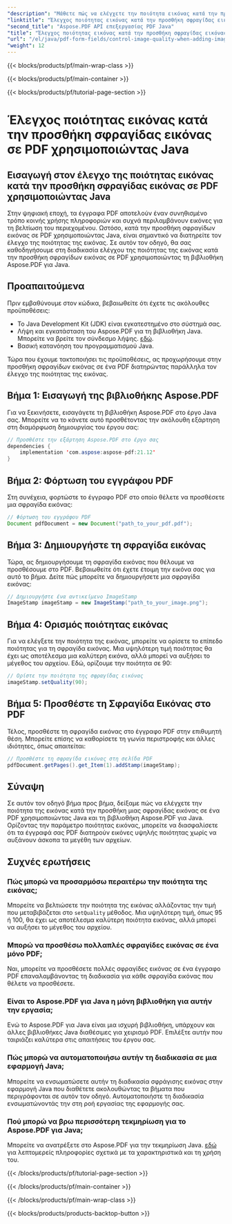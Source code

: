 ```yaml
---
"description": "Μάθετε πώς να ελέγχετε την ποιότητα εικόνας κατά την προσθήκη σφραγίδων εικόνας σε PDF χρησιμοποιώντας Java με οδηγίες βήμα προς βήμα."
"linktitle": "Έλεγχος ποιότητας εικόνας κατά την προσθήκη σφραγίδας εικόνας σε PDF χρησιμοποιώντας Java"
"second_title": "Aspose.PDF API επεξεργασίας PDF Java"
"title": "Έλεγχος ποιότητας εικόνας κατά την προσθήκη σφραγίδας εικόνας σε PDF χρησιμοποιώντας Java"
"url": "/el/java/pdf-form-fields/control-image-quality-when-adding-image-stamp-in-pdf-using-java/"
"weight": 12
---
```


{{< blocks/products/pf/main-wrap-class >}}

{{< blocks/products/pf/main-container >}}

{{< blocks/products/pf/tutorial-page-section >}}

# Έλεγχος ποιότητας εικόνας κατά την προσθήκη σφραγίδας εικόνας σε PDF χρησιμοποιώντας Java


## Εισαγωγή στον έλεγχο της ποιότητας εικόνας κατά την προσθήκη σφραγίδας εικόνας σε PDF χρησιμοποιώντας Java

Στην ψηφιακή εποχή, τα έγγραφα PDF αποτελούν έναν συνηθισμένο τρόπο κοινής χρήσης πληροφοριών και συχνά περιλαμβάνουν εικόνες για τη βελτίωση του περιεχομένου. Ωστόσο, κατά την προσθήκη σφραγίδων εικόνας σε PDF χρησιμοποιώντας Java, είναι σημαντικό να διατηρείτε τον έλεγχο της ποιότητας της εικόνας. Σε αυτόν τον οδηγό, θα σας καθοδηγήσουμε στη διαδικασία ελέγχου της ποιότητας της εικόνας κατά την προσθήκη σφραγίδων εικόνας σε PDF χρησιμοποιώντας τη βιβλιοθήκη Aspose.PDF για Java.

## Προαπαιτούμενα

Πριν εμβαθύνουμε στον κώδικα, βεβαιωθείτε ότι έχετε τις ακόλουθες προϋποθέσεις:

- Το Java Development Kit (JDK) είναι εγκατεστημένο στο σύστημά σας.
- Λήψη και εγκατάσταση του Aspose.PDF για τη βιβλιοθήκη Java. Μπορείτε να βρείτε τον σύνδεσμο λήψης. [εδώ](https://releases.aspose.com/pdf/java/).
- Βασική κατανόηση του προγραμματισμού Java.

Τώρα που έχουμε τακτοποιήσει τις προϋποθέσεις, ας προχωρήσουμε στην προσθήκη σφραγίδων εικόνας σε ένα PDF διατηρώντας παράλληλα τον έλεγχο της ποιότητας της εικόνας.

## Βήμα 1: Εισαγωγή της βιβλιοθήκης Aspose.PDF

Για να ξεκινήσετε, εισαγάγετε τη βιβλιοθήκη Aspose.PDF στο έργο Java σας. Μπορείτε να το κάνετε αυτό προσθέτοντας την ακόλουθη εξάρτηση στη διαμόρφωση δημιουργίας του έργου σας:

```java
// Προσθέστε την εξάρτηση Aspose.PDF στο έργο σας
dependencies {
    implementation 'com.aspose:aspose-pdf:21.12'
}
```

## Βήμα 2: Φόρτωση του εγγράφου PDF

Στη συνέχεια, φορτώστε το έγγραφο PDF στο οποίο θέλετε να προσθέσετε μια σφραγίδα εικόνας:

```java
// Φόρτωση του εγγράφου PDF
Document pdfDocument = new Document("path_to_your_pdf.pdf");
```

## Βήμα 3: Δημιουργήστε τη σφραγίδα εικόνας

Τώρα, ας δημιουργήσουμε τη σφραγίδα εικόνας που θέλουμε να προσθέσουμε στο PDF. Βεβαιωθείτε ότι έχετε έτοιμη την εικόνα σας για αυτό το βήμα. Δείτε πώς μπορείτε να δημιουργήσετε μια σφραγίδα εικόνας:

```java
// Δημιουργήστε ένα αντικείμενο ImageStamp
ImageStamp imageStamp = new ImageStamp("path_to_your_image.png");
```

## Βήμα 4: Ορισμός ποιότητας εικόνας

Για να ελέγξετε την ποιότητα της εικόνας, μπορείτε να ορίσετε το επίπεδο ποιότητας για τη σφραγίδα εικόνας. Μια υψηλότερη τιμή ποιότητας θα έχει ως αποτέλεσμα μια καλύτερη εικόνα, αλλά μπορεί να αυξήσει το μέγεθος του αρχείου. Εδώ, ορίζουμε την ποιότητα σε 90:

```java
// Ορίστε την ποιότητα της σφραγίδας εικόνας
imageStamp.setQuality(90);
```

## Βήμα 5: Προσθέστε τη Σφραγίδα Εικόνας στο PDF

Τέλος, προσθέστε τη σφραγίδα εικόνας στο έγγραφο PDF στην επιθυμητή θέση. Μπορείτε επίσης να καθορίσετε τη γωνία περιστροφής και άλλες ιδιότητες, όπως απαιτείται:

```java
// Προσθέστε τη σφραγίδα εικόνας στη σελίδα PDF
pdfDocument.getPages().get_Item(1).addStamp(imageStamp);
```

## Σύναψη

Σε αυτόν τον οδηγό βήμα προς βήμα, δείξαμε πώς να ελέγχετε την ποιότητα της εικόνας κατά την προσθήκη μιας σφραγίδας εικόνας σε ένα PDF χρησιμοποιώντας Java και τη βιβλιοθήκη Aspose.PDF για Java. Ορίζοντας την παράμετρο ποιότητας εικόνας, μπορείτε να διασφαλίσετε ότι τα έγγραφά σας PDF διατηρούν εικόνες υψηλής ποιότητας χωρίς να αυξάνουν άσκοπα τα μεγέθη των αρχείων.

## Συχνές ερωτήσεις

### Πώς μπορώ να προσαρμόσω περαιτέρω την ποιότητα της εικόνας;

Μπορείτε να βελτιώσετε την ποιότητα της εικόνας αλλάζοντας την τιμή που μεταβιβάζεται στο `setQuality` μέθοδος. Μια υψηλότερη τιμή, όπως 95 ή 100, θα έχει ως αποτέλεσμα καλύτερη ποιότητα εικόνας, αλλά μπορεί να αυξήσει το μέγεθος του αρχείου.

### Μπορώ να προσθέσω πολλαπλές σφραγίδες εικόνας σε ένα μόνο PDF;

Ναι, μπορείτε να προσθέσετε πολλές σφραγίδες εικόνας σε ένα έγγραφο PDF επαναλαμβάνοντας τη διαδικασία για κάθε σφραγίδα εικόνας που θέλετε να προσθέσετε.

### Είναι το Aspose.PDF για Java η μόνη βιβλιοθήκη για αυτήν την εργασία;

Ενώ το Aspose.PDF για Java είναι μια ισχυρή βιβλιοθήκη, υπάρχουν και άλλες βιβλιοθήκες Java διαθέσιμες για χειρισμό PDF. Επιλέξτε αυτήν που ταιριάζει καλύτερα στις απαιτήσεις του έργου σας.

### Πώς μπορώ να αυτοματοποιήσω αυτήν τη διαδικασία σε μια εφαρμογή Java;

Μπορείτε να ενσωματώσετε αυτήν τη διαδικασία σφράγισης εικόνας στην εφαρμογή Java που διαθέτετε ακολουθώντας τα βήματα που περιγράφονται σε αυτόν τον οδηγό. Αυτοματοποιήστε τη διαδικασία ενσωματώνοντάς την στη ροή εργασίας της εφαρμογής σας.

### Πού μπορώ να βρω περισσότερη τεκμηρίωση για το Aspose.PDF για Java;

Μπορείτε να ανατρέξετε στο Aspose.PDF για την τεκμηρίωση Java. [εδώ](https://reference.aspose.com/pdf/java/) για λεπτομερείς πληροφορίες σχετικά με τα χαρακτηριστικά και τη χρήση του.

{{< /blocks/products/pf/tutorial-page-section >}}

{{< /blocks/products/pf/main-container >}}

{{< /blocks/products/pf/main-wrap-class >}}

{{< blocks/products/products-backtop-button >}}